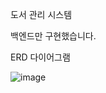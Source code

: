 도서 관리 시스템

백엔드만 구현했습니다.


ERD 다이어그램<br>

![image](https://github.com/sunggun1/book/assets/17981550/af938e86-3edb-44ad-8d64-8558f72233e3)

